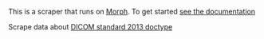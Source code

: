 This is a scraper that runs on [Morph](https://morph.io). To get started [see the documentation](https://morph.io/documentation)

Scrape data about [DICOM standard 2013 doctype](ftp://medical.nema.org/medical/dicom/2013/source/docbook/)
